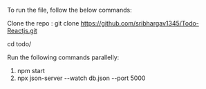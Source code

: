 To run the file, follow the below commands:

Clone the repo : git clone https://github.com/sribhargav1345/Todo-Reactjs.git

cd todo/

Run the following commands parallelly:
1. npm start
2. npx json-server --watch db.json --port 5000
